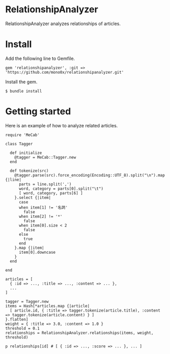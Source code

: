 # RelationshipAnalyzer

RelationshipAnalyzer analyzes relationships of articles.

# Install

Add the following line to Gemfile.

    gem 'relationshipanalyzer', :git => 'https://github.com/mono0x/relationshipanalyzer.git'

Install the gem.

    $ bundle install

# Getting started

Here is an example of how to analyze related articles.

    require 'MeCab'

    class Tagger

      def initialize
        @tagger = MeCab::Tagger.new
      end

      def tokenize(src)
        @tagger.parse(src).force_encoding(Encoding::UTF_8).split("\n").map {|line|
          parts = line.split(',')
          word, category = parts[0].split("\t")
          [ word, category, parts[6] ]
        }.select {|item|
          case
          when item[1] != '名詞'
            false
          when item[2] != '*'
            false
          when item[0].size < 2
            false
          else
            true
          end
        }.map {|item|
          item[0].downcase
        }
      end

    end

    articles = [
      { :id => ..., :title => ..., :content => ... },
      ...
    ]

    tagger = Tagger.new
    items = Hash[*articles.map {|article|
      [ article.id, { :title => tagger.tokenize(article.title), :content => tagger.tokenize(article.content) } ]
    }.flatten]
    weight = { :title => 3.0, :content => 1.0 }
    threshold = 0.1
    relationships = RelationshipAnalyzer.relationships(items, weight, threshold)

    p relationships[id] # [ { :id => ..., :score => ... }, ... ]

